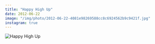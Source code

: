 ```yaml
---
title: "Happy High Up"
date: 2012-06-22
image: "/img/photo/2012-06-22-4081e98269588cc8c6924562b9c9421f.jpg"
instagram: true
---
```


![Happy High Up](/img/photo/2012-06-22-4081e98269588cc8c6924562b9c9421f.jpg)

